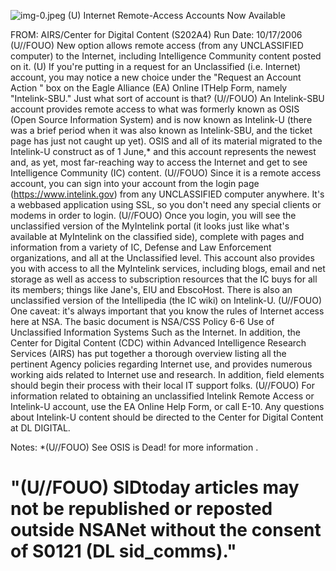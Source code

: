 ![img-0.jpeg](img-0.jpeg)
(U) Internet Remote-Access Accounts Now Available

FROM:
AIRS/Center for Digital Content (S202A4)
Run Date: 10/17/2006
(U//FOUO) New option allows remote access (from any UNCLASSIFIED computer) to the Internet, including Intelligence Community content posted on it.
(U) If you're putting in a request for an Unclassified (i.e. Internet) account, you may notice a new choice under the "Request an Account Action " box on the Eagle Alliance (EA) Online ITHelp Form, namely "Intelink-SBU." Just what sort of account is that?
(U//FOUO) An Intelink-SBU account provides remote access to what was formerly known as OSIS (Open Source Information System) and is now known as Intelink-U (there was a brief period when it was also known as Intelink-SBU, and the ticket page has just not caught up yet). OSIS and all of its material migrated to the Intelink-U construct as of 1 June,* and this account represents the newest and, as yet, most far-reaching way to access the Internet and get to see Intelligence Community (IC) content.
(U//FOUO) Since it is a remote access account, you can sign into your account from the login page (https://www.intelink.gov) from any UNCLASSIFIED computer anywhere. It's a webbased application using SSL, so you don't need any special clients or modems in order to login.
(U//FOUO) Once you login, you will see the unclassified version of the MyIntelink portal (it looks just like what's available at MyIntelink on the classified side), complete with pages and information from a variety of IC, Defense and Law Enforcement organizations, and all at the Unclassified level. This account also provides you with access to all the MyIntelink services, including blogs, email and net storage as well as access to subscription resources that the IC buys for all its members; things like Jane's, EIU and EbscoHost. There is also an unclassified version of the Intellipedia (the IC wiki) on Intelink-U.
(U//FOUO) One caveat: it's always important that you know the rules of Internet access here at NSA. The basic document is NSA/CSS Policy 6-6 Use of Unclassified Information Systems Such as the Internet. In addition, the Center for Digital Content (CDC) within Advanced Intelligence Research Services (AIRS) has put together a thorough overview listing all the pertinent Agency policies regarding Internet use, and provides numerous working aids related to Internet use and research. In addition, field elements should begin their process with their local IT support folks.
(U//FOUO) For information related to obtaining an unclassified Intelink Remote Access or Intelink-U account, use the EA Online Help Form, or call E-10. Any questions about Intelink-U content should be directed to the Center for Digital Content at DL DIGITAL.

Notes:
*(U//FOUO) See OSIS is Dead! for more information .

# "(U//FOUO) SIDtoday articles may not be republished or reposted outside NSANet without the consent of S0121 (DL sid_comms)."
